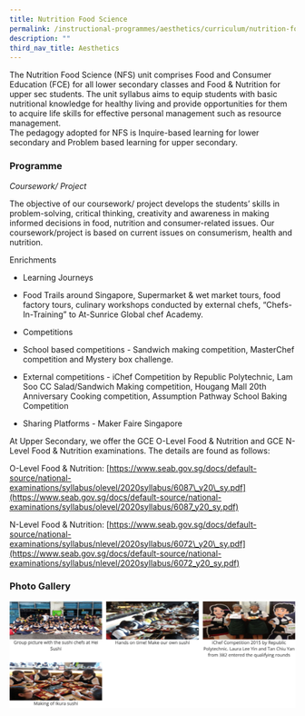 ```yaml
---
title: Nutrition Food Science
permalink: /instructional-programmes/aesthetics/curriculum/nutrition-food-science/
description: ""
third_nav_title: Aesthetics
---
```

The Nutrition Food Science (NFS) unit comprises Food and Consumer Education (FCE) for all lower secondary classes and Food & Nutrition for upper sec students. The unit syllabus aims to equip students with basic nutritional knowledge for healthy living and provide opportunities for them to acquire life skills for effective personal management such as resource management.  
The pedagogy adopted for NFS is Inquire-based learning for lower secondary and Problem based learning for upper secondary.  

  

### Programme

_Coursework/ Project_

The objective of our coursework/ project develops the students’ skills in problem-solving, critical thinking, creativity and awareness in making informed decisions in food, nutrition and consumer-related issues. Our coursework/project is based on current issues on consumerism, health and nutrition.

  

Enrichments

*   Learning Journeys

*   Food Trails around Singapore, Supermarket & wet market tours, food factory tours, culinary workshops conducted by external chefs, “Chefs-In-Training” to At-Sunrice Global chef Academy.

*   Competitions

*   School based competitions - Sandwich making competition, MasterChef competition and Mystery box challenge.
*   External competitions - iChef Competition by Republic Polytechnic, Lam Soo CC Salad/Sandwich Making competition, Hougang Mall 20th Anniversary Cooking competition, Assumption Pathway School Baking Competition

*   Sharing Platforms - Maker Faire Singapore  
    

At Upper Secondary, we offer the GCE O-Level Food & Nutrition and GCE N-Level Food & Nutrition examinations. The details are found as follows:  

  

O-Level Food & Nutrition: [https://www.seab.gov.sg/docs/default-source/national-examinations/syllabus/olevel/2020syllabus/6087\_y20\_sy.pdf](https://www.seab.gov.sg/docs/default-source/national-examinations/syllabus/olevel/2020syllabus/6087_y20_sy.pdf)

  

N-Level Food & Nutrition: [https://www.seab.gov.sg/docs/default-source/national-examinations/syllabus/nlevel/2020syllabus/6072\_y20\_sy.pdf](https://www.seab.gov.sg/docs/default-source/national-examinations/syllabus/nlevel/2020syllabus/6072_y20_sy.pdf)

### Photo Gallery

![](/images/NFS1.png)
